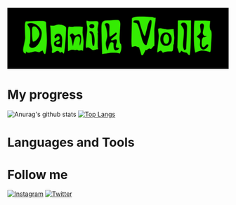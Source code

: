 ![Header](https://github.com/DanikVolt/DanikVolt/blob/main/assets/DVD.jpg)
# My progress
![Anurag's github stats](https://github-readme-stats.vercel.app/api?username=DanikVolt&count_private=true&show_icons=true&theme=merko)
[![Top Langs](https://github-readme-stats.vercel.app/api/top-langs/?username=DanikVolt)](https://github.com/anuraghazra/github-readme-stats)
# Languages and Tools

# Follow me
[![Instagram](https://img.shields.io/badge/-Instagram-090909?style=for-the-badge&logo=Instagram&logoColor=34EC02)](https://www.instagram.com/danik_volt/)
[![Twitter](https://img.shields.io/badge/-Instagram-090909?style=for-the-badge&logo=Twitter&logoColor=34EC02)](https://twitter.com/danik_volt)
